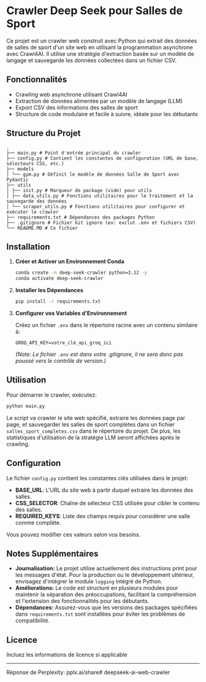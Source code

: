 # Crawler Deep Seek pour Salles de Sport

Ce projet est un crawler web construit avec Python qui extrait des données de salles de sport d'un site web en utilisant la programmation asynchrone avec Crawl4AI. Il utilise une stratégie d'extraction basée sur un modèle de langage et sauvegarde les données collectées dans un fichier CSV.

## Fonctionnalités

- Crawling web asynchrone utilisant Crawl4AI
- Extraction de données alimentée par un modèle de langage (LLM)
- Export CSV des informations des salles de sport
- Structure de code modulaire et facile à suivre, idéale pour les débutants

## Structure du Projet
```
.
├── main.py # Point d'entrée principal du crawler
├── config.py # Contient les constantes de configuration (URL de base, sélecteurs CSS, etc.)
├── models
│ └── gym.py # Définit le modèle de données Salle de Sport avec Pydantic
├── utils
│ ├── init.py # Marqueur de package (vide) pour utils
│ ├── data_utils.py # Fonctions utilitaires pour le traitement et la sauvegarde des données
│ └── scraper_utils.py # Fonctions utilitaires pour configurer et exécuter le crawler
├── requirements.txt # Dépendances des packages Python
├── .gitignore # Fichier Git ignore (ex: exclut .env et fichiers CSV)
└── README.MD # Ce fichier
```

## Installation

1. **Créer et Activer un Environnement Conda**

   ```bash
   conda create -n deep-seek-crawler python=3.12 -y
   conda activate deep-seek-crawler
   ```

2. **Installer les Dépendances**

   ```bash
   pip install -r requirements.txt
   ```

3. **Configurer vos Variables d'Environnement**

   Créez un fichier `.env` dans le répertoire racine avec un contenu similaire à:

   ```env
   GROQ_API_KEY=votre_clé_api_groq_ici
   ```

   *(Note: Le fichier `.env` est dans votre .gitignore, il ne sera donc pas poussé vers le contrôle de version.)*

## Utilisation

Pour démarrer le crawler, exécutez:

```bash
python main.py
```

Le script va crawler le site web spécifié, extraire les données page par page, et sauvegarder les salles de sport complètes dans un fichier `salles_sport_completes.csv` dans le répertoire du projet. De plus, les statistiques d'utilisation de la stratégie LLM seront affichées après le crawling.

## Configuration

Le fichier `config.py` contient les constantes clés utilisées dans le projet:

- **BASE_URL**: L'URL du site web à partir duquel extraire les données des salles.
- **CSS_SELECTOR**: Chaîne de sélecteur CSS utilisée pour cibler le contenu des salles.
- **REQUIRED_KEYS**: Liste des champs requis pour considérer une salle comme complète.

Vous pouvez modifier ces valeurs selon vos besoins.

## Notes Supplémentaires

- **Journalisation:** Le projet utilise actuellement des instructions print pour les messages d'état. Pour la production ou le développement ultérieur, envisagez d'intégrer le module `logging` intégré de Python.
- **Améliorations:** Le code est structuré en plusieurs modules pour maintenir la séparation des préoccupations, facilitant la compréhension et l'extension des fonctionnalités pour les débutants.
- **Dépendances:** Assurez-vous que les versions des packages spécifiées dans `requirements.txt` sont installées pour éviter les problèmes de compatibilité.

## Licence

Incluez les informations de licence si applicable

---
Réponse de Perplexity: pplx.ai/share#   d e e p s e e k - a i - w e b - c r a w l e r  
 